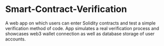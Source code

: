 # Smart-Contract-Verification
A web app on which users can enter Solidity contracts and test a simple verification method of code. App simulates a real verification process and showcases web3 wallet connection as well as database storage of user accounts.
